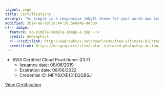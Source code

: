 ```yaml
---
layout: page
title: Certifications
excerpt: "So Simple is a responsive Jekyll theme for your words and images."
modified: 2014-08-08T19:44:38.564948-04:00
<!-- image:
  feature: so-simple-sample-image-4.jpg -->
  credit: WeGraphics
  <!--creditlink: http://wegraphics.net/downloads/free-ultimate-blurred-background-pack/ -->
  creditlink: https://we.graphics/item/color-infrared-photoshop-action/
---
```




<!-- ## So Simple Theme is all about: -->

* AWS Certified Cloud Practitioner (CLF)
    * Issuance date: 08/06/2019
    * Expiration date: 08/06/2022
    * Credential ID: MFY6XXE131EQQBSJ


<a markdown="0" href="https://www.certmetrics.com/amazon/public/badge.aspx?i=9&t=c&d=2019-08-06&ci=AWS00993439" class="btn">View Certification</a>

[^1]: Example: *domain.com/category-name/post-title*
